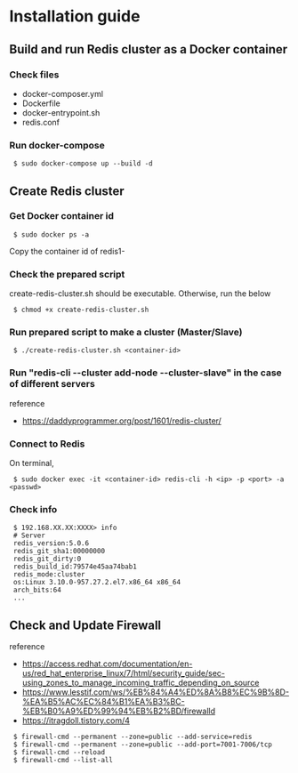 # Installation guide

## Build and run Redis cluster as a Docker container 
### Check files 
 - docker-composer.yml
 - Dockerfile
 - docker-entrypoint.sh
 - redis.conf
### Run docker-compose
```
 $ sudo docker-compose up --build -d
```

## Create Redis cluster
### Get Docker container id
```
 $ sudo docker ps -a
```
Copy the container id of redis1-
### Check the prepared script
create-redis-cluster.sh should be executable.
Otherwise, run the below
```
 $ chmod +x create-redis-cluster.sh
```
### Run prepared script to make a cluster (Master/Slave)
```
 $ ./create-redis-cluster.sh <container-id>
```
### Run "redis-cli --cluster add-node <from> <to> --cluster-slave" in the case of different servers
reference
 - https://daddyprogrammer.org/post/1601/redis-cluster/

### Connect to Redis
On terminal,
```
 $ sudo docker exec -it <container-id> redis-cli -h <ip> -p <port> -a <passwd>
```
### Check info
```
 $ 192.168.XX.XX:XXXX> info
 # Server
 redis_version:5.0.6
 redis_git_sha1:00000000
 redis_git_dirty:0
 redis_build_id:79574e45aa74bab1
 redis_mode:cluster
 os:Linux 3.10.0-957.27.2.el7.x86_64 x86_64
 arch_bits:64
 ...
```

## Check and Update Firewall
reference
 - https://access.redhat.com/documentation/en-us/red_hat_enterprise_linux/7/html/security_guide/sec-using_zones_to_manage_incoming_traffic_depending_on_source
 - https://www.lesstif.com/ws/%EB%84%A4%ED%8A%B8%EC%9B%8D-%EA%B5%AC%EC%84%B1%EA%B3%BC-%EB%B0%A9%ED%99%94%EB%B2%BD/firewalld
 - https://itragdoll.tistory.com/4
```
 $ firewall-cmd --permanent --zone=public --add-service=redis
 $ firewall-cmd --permanent --zone=public --add-port=7001-7006/tcp
 $ firewall-cmd --reload
 $ firewall-cmd --list-all
```
